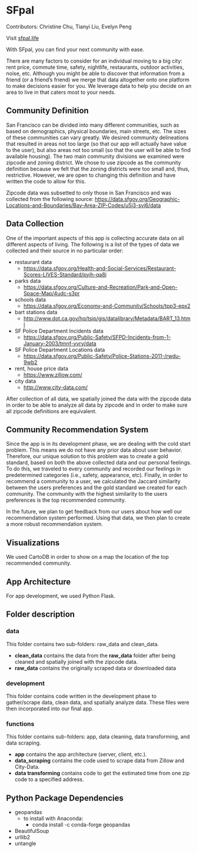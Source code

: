 # SFpal
Contributors: Christine Chu, Tianyi Liu, Evelyn Peng

Visit [sfpal.life](sfpal.life)

With SFpal, you can find your next community with ease. 

There are many factors to consider for an individual moving to a big city: rent price, commute time, safety, nightlife, restaurants, outdoor activities, noise, etc. Although you might be able to discover that information from a friend (or a friend’s friend) we merge that data altogether onto one platform to make decisions easier for you. We leverage data to help you decide on an area to live in that caters most to your needs. 

## Community Definition
San Francisco can be divided into many different communities, such as based on demographics, physical boundaries, main streets, etc. The sizes of these communities can vary greatly. We desired community delineations that resulted in areas not too large (so that our app will actually have value to the user), but also areas not too small (so that the user will be able to find available housing). The two main community divisions we examined were zipcode and zoning district. We chose to use zipcode as the community definition because we felt that the zoning districts were too small and, thus, restrictive. However, we are open to changing this definition and have written the code to allow for this.

Zipcode data was subsetted to only those in San Francisco and was collected from the following source:
https://data.sfgov.org/Geographic-Locations-and-Boundaries/Bay-Area-ZIP-Codes/u5j3-svi6/data

## Data Collection
One of the important aspects of this app is collecting accurate data on all different aspects of living. The following is a list of the types of data we collected and their source in no particular order:
  - restaurant data
    - https://data.sfgov.org/Health-and-Social-Services/Restaurant-Scores-LIVES-Standard/pyih-qa8i
  - parks data
    - https://data.sfgov.org/Culture-and-Recreation/Park-and-Open-Space-Map/4udc-s3pr
  - schools data
    - https://data.sfgov.org/Economy-and-Community/Schools/tpp3-epx2
  - bart stations data
    - http://www.dot.ca.gov/hq/tsip/gis/datalibrary/Metadata/BART_13.html
  - SF Police Department Incidents data
    - https://data.sfgov.org/Public-Safety/SFPD-Incidents-from-1-January-2003/tmnf-yvry/data
  - SF Police Department Locations data
    - https://data.sfgov.org/Public-Safety/Police-Stations-2011-/rwdu-9wb2
  - rent, house price data
    - https://www.zillow.com/
  - city data
    - http://www.city-data.com/
     

After collection of all data, we spatially joined the data with the zipcode data in order to be able to analyze all data by zipcode and in order to make sure all zipcode definitions are equivalent.

## Community Recommendation System
Since the app is in its development phase, we are dealing with the cold start problem. This means we do not have any prior data about user behavior. Therefore, our unique solution to this problem was to create a gold standard, based on both the above collected data and our personal feelings. To do this, we traveled to every community and recorded our feelings in predetermined categories (i.e., safety, appearance, etc). Finally, in order to recommend a community to a user, we calculated the Jaccard similarity between the users preferences and the gold standard we created for each community. The community with the highest similarity to the users preferences is the top recommended community.

In the future, we plan to get feedback from our users about how well our recommendation system performed. Using that data, we then plan to create a more robust recommendation system.

## Visualizations
We used CartoDB in order to show on a map the location of the top recommended community.

## App Architecture
For app development, we used Python Flask.

## Folder description
### data
This folder contains two sub-folders: raw_data and clean_data.
  - **clean_data** contains the data from the **raw_data** folder after being cleaned and spatially joined with the zipcode data.
  - **raw_data** contains the originally scraped data or downloaded data

### development
This folder contains code written in the development phase to gather/scrape data, clean data, and spatially analyze data. These files were then incorporated into our final app.

### functions 
This folder contains sub-folders: app, data cleaning, data transforming, and data scraping.
  - **app** contains the app architecture (server, client, etc.).
  - **data_scraping** contains the code used to scrape data from Zillow and City-Data.
  - **data transforming** contains code to get the estimated time from one zip code to a specified address.
  
## Python Package Dependencies
  - geopandas
    - to install with Anaconda: 
      - conda install -c conda-forge geopandas
  - BeautifulSoup
  - urllib2
  - untangle
